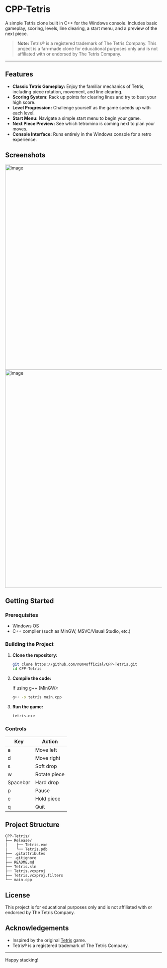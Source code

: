 # CPP-Tetris

A simple Tetris clone built in C++ for the Windows console. Includes basic gameplay, scoring, levels, line clearing, a start menu, and a preview of the next piece.

> **Note:** Tetris® is a registered trademark of The Tetris Company. This project is a fan-made clone for educational purposes only and is not affiliated with or endorsed by The Tetris Company.

---

## Features

- **Classic Tetris Gameplay:** Enjoy the familiar mechanics of Tetris, including piece rotation, movement, and line clearing.
- **Scoring System:** Rack up points for clearing lines and try to beat your high score.
- **Level Progression:** Challenge yourself as the game speeds up with each level.
- **Start Menu:** Navigate a simple start menu to begin your game.
- **Next Piece Preview:** See which tetromino is coming next to plan your moves.
- **Console Interface:** Runs entirely in the Windows console for a retro experience.

## Screenshots

<img width="1440" height="657" alt="image" src="https://github.com/user-attachments/assets/fe0b254f-9785-4b60-803e-9f7a51da7879" />

<img width="1429" height="699" alt="image" src="https://github.com/user-attachments/assets/b5865ada-4abb-413e-b7e3-a919ccd03852" />

## Getting Started

### Prerequisites

- Windows OS
- C++ compiler (such as MinGW, MSVC/Visual Studio, etc.)

### Building the Project

1. **Clone the repository:**
    ```bash
    git clone https://github.com/n0m4official/CPP-Tetris.git
    cd CPP-Tetris
    ```

2. **Compile the code:**

    If using g++ (MinGW):
    ```bash
    g++ -o tetris main.cpp
    ```

3. **Run the game:**
    ```bash
    tetris.exe
    ```

### Controls

| Key            | Action               |
|----------------|---------------------|
| a    | Move left           |
| d   | Move right          |
| s     | Soft drop           |
| w       | Rotate piece        |
| Spacebar       | Hard drop|
| p              | Pause   |
| c             | Hold piece    |
| q           | Quit                |

## Project Structure

```
CPP-Tetris/
├── Release/
|    ├── Tetris.exe
|    └── Tetris.pdb
├── .gitattributes
├── .gitignore
├── README.md
├── Tetris.sln
├── Tetris.vcxproj
├── Tetris.vcxproj.filters
└── main.cpp
```

## License

This project is for educational purposes only and is not affiliated with or endorsed by The Tetris Company.

## Acknowledgements

- Inspired by the original [Tetris](https://tetris.com/) game.
- Tetris® is a registered trademark of The Tetris Company.

---

Happy stacking!
